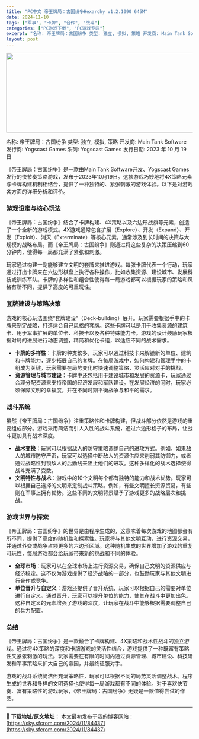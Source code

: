 ```yaml
---
title: "PC中文 帝王牌局：古国纷争Hexarchy v1.2.1090 645M"
date: 2024-11-10
tags: ["军事", "卡牌", "合作", "战斗"]
categories: ["PC游戏下载", "PC游戏专区"]
excerpt: "名称: 帝王牌局：古国纷争 类型: 独立, 模拟, 策略 开发商: Main Tank Software 发行商: Yogscast Games 系列: Yogscast Games 发行日期: 2023 年 10 月 19 日 《帝王牌局：古国纷争》是一款由Main Tank Software开发&hellip;"
layout: post
---
```


<img class="aligncenter size-full wp-image-84438" src="https://sky.sfcrom.com/wp-content/uploads/2024/11/2024111010112070.webp" alt="" width="660" height="215" />

名称: 帝王牌局：古国纷争
类型: 独立, 模拟, 策略
开发商: Main Tank Software
发行商: Yogscast Games
系列: Yogscast Games
发行日期: 2023 年 10 月 19 日

《帝王牌局：古国纷争》是一款由Main Tank Software开发、Yogscast Games发行的快节奏策略游戏，发布于2023年10月19日。这款游戏巧妙地将4X策略元素与卡牌构建机制相结合，提供了一种独特的、紧张刺激的游戏体验。以下是对游戏各方面的详细分析和评价。
<h3>游戏设定与核心玩法</h3>
《帝王牌局：古国纷争》结合了卡牌构建、4X策略以及六边形战旗等元素，创造了一个全新的游戏模式。4X游戏通常包含扩展（Explore）、开发（Expand）、开发（Exploit）、消灭（Exterminate）等核心元素，通常涉及到长时间的决策与大规模的战略布局。而《帝王牌局：古国纷争》则通过将这些复杂的决策压缩到60分钟内，使得每一局都充满了紧张和刺激。

玩家通过构建一副能够建立文明的套牌来推进游戏。每张卡牌代表一个行动，玩家通过打出卡牌来在六边形棋盘上执行各种操作，比如收集资源、建设城市、发展科技或训练军队。卡牌的多样性和组合性使得每一局游戏都可以根据玩家的策略和风格有所不同，提供了高度的可重玩性。
<h3>套牌建设与策略决策</h3>
游戏的核心玩法围绕“套牌建设”（Deck-building）展开。玩家需要根据手中的卡牌来制定战略，打造适合自己风格的套牌。这些卡牌可以是用于收集资源的建筑卡、用于军事扩展的单位卡、科技卡以及各种特殊能力卡。游戏的设计鼓励玩家根据对局的进展进行动态调整，精简和优化卡组，以适应不同的战术需求。
<ul>
 	<li><strong>卡牌的多样性</strong>：卡牌的种类繁多，玩家可以通过科技卡来解锁新的单位、建筑和卡牌能力，逐步拓展自己的套牌。在每局游戏中，如何构建和管理手中的卡组成为关键，玩家需要在局势变化时快速调整策略，灵活应对对手的挑战。</li>
 	<li><strong>资源管理与城市建设</strong>：卡牌中还包括用于建设城市和发展的资源卡，玩家通过合理分配资源来支持帝国的经济发展和军队建设。在发展经济的同时，玩家必须保障文明的幸福度，并在不同时期平衡战争与和平的需求。</li>
</ul>
<h3>战斗系统</h3>
虽然《帝王牌局：古国纷争》注重策略性和卡牌构建，但战斗部分依然是游戏的重要组成部分。游戏采用简洁而引人入胜的战斗系统，通过六边形格子的布局，让战斗更加具有战术深度。
<ul>
 	<li><strong>战术变换</strong>：玩家可以根据敌人的防守策略调整自己的进攻方式。例如，如果敌人的城市防守严密，玩家可以选择中断敌人的资源供应来削弱其防御力，或者通过战略性封锁敌人的后勤线来阻止他们的进攻。这种多样化的战术选择使得战斗充满了变数。</li>
 	<li><strong>文明特性与战术</strong>：游戏中的10个文明每个都有独特的能力和战术优势。玩家可以根据自己选择的文明来定制战斗策略。例如，有些文明擅长资源贸易，有些则在军事上拥有优势。这些不同的文明背景赋予了游戏更多的战略层次和挑战。</li>
</ul>
<h3>游戏世界与探索</h3>
《帝王牌局：古国纷争》的世界是由程序生成的，这意味着每次游戏的地图都会有所不同，提供了高度的随机性和探索性。玩家将与其他文明互动，进行资源交易，并通过外交或战争占领更多的六边形区域。这种随机生成的世界增加了游戏的重复可玩性，每局游戏都会给玩家带来新的挑战和不同的体验。
<ul>
 	<li><strong>全球市场</strong>：玩家可以在全球市场上进行资源交易，确保自己文明的资源供应与经济稳定。这不仅为游戏提供了经济战略的一部分，也鼓励玩家与其他文明进行合作或竞争。</li>
 	<li><strong>单位晋升与自定义</strong>：游戏还提供了晋升系统，玩家可以根据自己的需要对单位进行自定义。通过晋升，玩家可以提升单位的能力，使其在战斗中更加出色。这种自定义的元素增强了游戏的深度，让玩家在战斗中能够根据需要调整自己的兵力配置。</li>
</ul>
<h3>总结</h3>
《帝王牌局：古国纷争》是一款融合了卡牌构建、4X策略和战术性战斗的独立游戏。通过将4X策略的深度和卡牌游戏的灵活性结合，游戏提供了一种既富有策略性又紧张刺激的玩法。玩家需要在有限的时间内通过资源管理、城市建设、科技研发和军事策略来扩大自己的帝国，并最终征服对手。

游戏的战斗系统简洁但充满策略性，玩家可以根据不同的局势灵活调整战术。程序生成的世界和多样的文明选择也使得每一局游戏都有不同的体验。对于喜欢快节奏、富有策略性的游戏玩家，《帝王牌局：古国纷争》无疑是一款值得尝试的作品。

---
📖 **下载地址/原文地址：** 本文最初发布于我的博客网站：[https://sky.sfcrom.com/2024/11/84437](https://sky.sfcrom.com/2024/11/84437)
